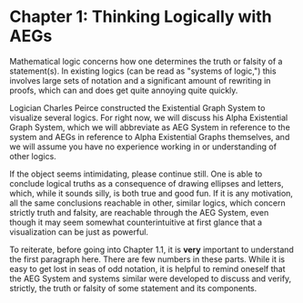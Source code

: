 # Chapter 1: Thinking Logically with AEGs

Mathematical logic concerns how one determines the truth or falsity of a statement(s). In existing logics
(can be read as "systems of logic,") this involves large sets of notation and a significant amount of rewriting in proofs,
which can and does get quite annoying quite quickly. 

Logician Charles Peirce constructed the Existential Graph System to visualize several logics. For right now, we will discuss
his Alpha Existential Graph System, which we will abbreviate as AEG System in reference to the system and AEGs in reference
to Alpha Existential Graphs themselves, and we will assume you have no experience working in or understanding of other 
logics.

If the object seems intimidating, please continue still. One is able to conclude logical truths as a consequence
of drawing ellipses and letters, which, while it sounds silly, is both true and good fun. If it is any motivation,
all the same conclusions reachable in other, similar logics, which concern strictly truth and falsity, are reachable through
the AEG System, even though it may seem somewhat counterintuitive at first glance that a visualization can be just as 
powerful.

To reiterate, before going into Chapter 1.1, it is **very** important to understand the first paragraph here. There are few
numbers in these parts. While it is easy to get lost in seas of odd notation, it is helpful to remind oneself that the AEG
System and systems similar were developed to discuss and verify, strictly, the truth or falsity of some statement and its
components.
